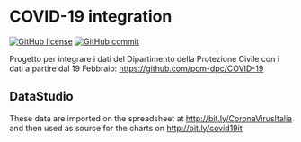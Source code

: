 # COVID-19 integration

[![GitHub license](https://img.shields.io/github/license/fmossott/COVID19)](https://github.com/fmossott/COVID19/blob/master/LICENSE)
[![GitHub commit](https://img.shields.io/github/last-commit/fmossott/COVID19)](https://img.shields.io/github/last-commit/fmossott/COVID19)

Progetto per integrare i dati del Dipartimento della Protezione Civile con i dati a partire dal 19 Febbraio: https://github.com/pcm-dpc/COVID-19

## DataStudio

These data are imported on the spreadsheet at http://bit.ly/CoronaVirusItalia and then used as source for the charts on http://bit.ly/covid19it

